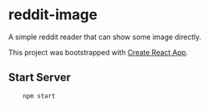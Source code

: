# reddit-image
A simple reddit reader that can show some image directly.

This project was bootstrapped with [Create React App](https://github.com/facebook/create-react-app).

## Start Server
```bash
    npm start
```
